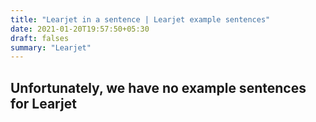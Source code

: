 ```yaml
---
title: "Learjet in a sentence | Learjet example sentences"
date: 2021-01-20T19:57:50+05:30
draft: falses
summary: "Learjet"
---
```

## Unfortunately, we have no example sentences for Learjet                 
